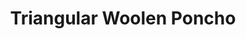 ---
title: "Triangular Woolen Poncho"
categories: ["Women","Women/Ponchos"]
images: ["./IMG_7819.JPG","./IMG_7823.JPG","./IMG_7825.JPG"]
---